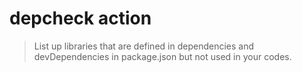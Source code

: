 # depcheck action

> List up libraries that are defined in dependencies and devDependencies in package.json but not used in your codes.

